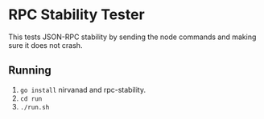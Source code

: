 # RPC Stability Tester

This tests JSON-RPC stability by sending the node commands and making
sure it does not crash.

## Running

1. `go install` nirvanad and rpc-stability.
2. `cd run`
3. `./run.sh`
